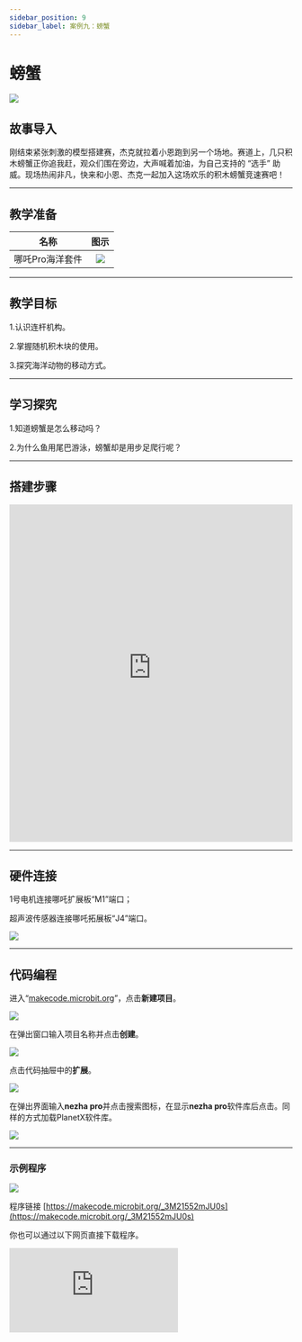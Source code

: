 ```yaml
---
sidebar_position: 9
sidebar_label: 案例九：螃蟹
---
```


# 螃蟹

![](https://wiki-media-ef.oss-cn-hongkong.aliyuncs.com/docs/microbit/building-blocks/nezha-pro-ocean-kit/tupian/nezha-pro-ocean-kit-step-09-00.png.png)

## 故事导入
刚结束紧张刺激的模型搭建赛，杰克就拉着小恩跑到另一个场地。赛道上，几只积木螃蟹正你追我赶，观众们围在旁边，大声喊着加油，为自己支持的 “选手” 助威。现场热闹非凡，快来和小恩、杰克一起加入这场欢乐的积木螃蟹竞速赛吧！

--- 

## 教学准备

|     名称     |            图示            |
| :----------: | :--------------------------: |
|   哪吒Pro海洋套件  |   ![](https://wiki-media-ef.oss-cn-hongkong.aliyuncs.com/docs/microbit/building-blocks/nezha-pro-ocean-kit/nezha-pro-ocean-kit-products-introduction-002.png.png)  |

--- 
## 教学目标 

1.认识连杆机构。

2.掌握随机积木块的使用。

3.探究海洋动物的移动方式。

--- 

## 学习探究

1.知道螃蟹是怎么移动吗？

2.为什么鱼用尾巴游泳，螃蟹却是用步足爬行呢？

--- 
## 搭建步骤

<embed src="https://wiki-media-ef.oss-cn-hongkong.aliyuncs.com/docs/microbit/building-blocks/nezha-pro-ocean-kit/setup-diagram/case09/nezha-pro-ocean-kit-step-09-1.png.pdf" type="application/pdf" width="100%" height="600px" />

--- 

## 硬件连接

1号电机连接哪吒扩展板“M1”端口；

超声波传感器连接哪吒拓展板“J4”端口。

![](https://wiki-media-ef.oss-cn-hongkong.aliyuncs.com/docs/microbit/building-blocks/nezha-pro-ocean-kit/setup-diagram/case09/nezha-pro-ocean-kit-step-09-2.png.png)

--- 
## 代码编程

进入“[makecode.microbit.org](https://makecode.microbit.org)”，点击**新建项目**。

![](https://wiki-media-ef.oss-cn-hongkong.aliyuncs.com/docs/microbit/building-blocks/microbit-space-science-kit/images/microbit-space-science-kit-case01-07.png)

在弹出窗口输入项目名称并点击**创建**。

![](https://wiki-media-ef.oss-cn-hongkong.aliyuncs.com/docs/microbit/building-blocks/microbit-space-science-kit/images/microbit-space-science-kit-case01-11.png)

点击代码抽屉中的**扩展**。

![](https://wiki-media-ef.oss-cn-hongkong.aliyuncs.com/docs/microbit/building-blocks/microbit-space-science-kit/images/microbit-space-science-kit-case01-09.png)

在弹出界面输入**nezha pro**并点击搜索图标，在显示**nezha pro**软件库后点击。同样的方式加载PlanetX软件库。

![](https://wiki-media-ef.oss-cn-hongkong.aliyuncs.com/docs/microbit/building-blocks/microbit-space-science-kit/images/microbit-space-science-kit-case01-10.png)

---
### 示例程序

![](https://wiki-media-ef.oss-cn-hongkong.aliyuncs.com/docs/microbit/building-blocks/nezha-pro-ocean-kit/setup-diagram/case09/nezha-pro-ocean-kit-step-09-3.png.png)

程序链接
[https://makecode.microbit.org/_3M21552mJU0s](https://makecode.microbit.org/_3M21552mJU0s)

你也可以通过以下网页直接下载程序。

<div
    style={{
        position: 'relative',
        paddingBottom: '60%',
        overflow: 'hidden',
    }}
>
    <iframe
        src="https://makecode.microbit.org/_3M21552mJU0s"
        frameborder="0"
        sandbox="allow-popups allow-forms allow-scripts allow-same-origin"
        style={{
            position: 'absolute',
            width: '100%',
            height: '100%',
        }}
    />
</div>

---
### 下载程序

使用 USB 线连接 PC 和 micro:bit V2。

![](https://wiki-media-ef.oss-cn-hongkong.aliyuncs.com/docs/microbit/building-blocks/microbit-space-science-kit/images/microbit-space-science-kit-manual03.gif)

连接成功后，电脑上会识别出一个名为 MICROBIT 的盘符。

![](https://wiki-media-ef.oss-cn-hongkong.aliyuncs.com/docs/microbit/building-blocks/microbit-space-science-kit/images/microbit-space-science-kit-manual06.png)

点击左下角的![](https://wiki-media-ef.oss-cn-hongkong.aliyuncs.com/docs/microbit/building-blocks/microbit-space-science-kit/images/microbit-space-science-kit-manual07.png)，选择**Connect Device**。

![](https://wiki-media-ef.oss-cn-hongkong.aliyuncs.com/docs/microbit/building-blocks/microbit-space-science-kit/images/microbit-space-science-kit-manual11.png)

点击![](https://wiki-media-ef.oss-cn-hongkong.aliyuncs.com/docs/microbit/building-blocks/microbit-space-science-kit/images/microbit-space-science-kit-manual08.png)。

![](https://wiki-media-ef.oss-cn-hongkong.aliyuncs.com/docs/microbit/building-blocks/microbit-space-science-kit/images/microbit-space-science-kit-manual12.png)

点击![](https://wiki-media-ef.oss-cn-hongkong.aliyuncs.com/docs/microbit/building-blocks/microbit-space-science-kit/images/microbit-space-science-kit-manual09.png)。

![](https://wiki-media-ef.oss-cn-hongkong.aliyuncs.com/docs/microbit/building-blocks/microbit-space-science-kit/images/microbit-space-science-kit-manual13.png)

在弹出窗口选择 **BBC micro:bit CMSIS-DAP**，然后选择**连接**，至此，我们的 micro:bit 就已经连接成功。

![](https://wiki-media-ef.oss-cn-hongkong.aliyuncs.com/docs/microbit/building-blocks/microbit-space-science-kit/images/microbit-space-science-kit-manual14.png)

点击**下载程序**

![](https://wiki-media-ef.oss-cn-hongkong.aliyuncs.com/docs/microbit/building-blocks/microbit-space-science-kit/images/microbit-space-science-kit-manual10.png)

---
## 案例演示

超声波检测到物体距离＞2CM且＜10CM时，螃蟹随机向左或向右移动。

![](https://wiki-media-ef.oss-cn-hongkong.aliyuncs.com/docs/microbit/building-blocks/nezha-pro-ocean-kit/GIF/nezha-pro-ocean-kit-step-09-00.png.gif)

---
## 扩展知识

### 螃蟹

螃蟹是软甲纲十足目短尾次目的通称，以下将从其种类分布、形态特征、生活习性、主要价值等维度展开详细介绍：

### 1、种类与分布

全球种类：全世界蟹类约有 4700 种.

### 2、栖息环境：

**海洋**： 多数蟹类以海为生，热带浅海种类最多，如蛙蟹科、馒头蟹科等主要生活在沿岸一带；方蟹科、沙蟹科生活在广阔的潮间带；还有一些如漂泊蟹和弓腿蟹能附着在木材或其他漂浮物上生活；不少蟹类与其他动物共栖，如豆蟹类常潜入一些软体动物的外套腔中。

**淡水**： 一些蟹类完全在淡水中生长繁殖，如中华绒螯蟹，在江、河、湖、溪都有分布，溪蟹主要分布于热带地区，并扩展至亚热带和温带边缘区，多在山溪石下或溪岸两旁的水草丛和泥沙间。

**半咸水**： 如青蟹，喜居在海淡水交汇的近岸浅海和河口处的泥沙底内。

### 3、形态特征
**身体结构**： 螃蟹身体分为头胸部与腹部。头胸部的背面覆以头胸甲，形状因种而异，额部中央具第 1、2 对触角，外侧是有柄的复眼，口器包括 1 对大颚，2 对小颚和 3 对颚足。头胸甲两侧有 5 对胸足，腹部退化，扁平，曲折在头胸部的腹面。

**附肢特点**： 雄性腹部窄长，多呈三角形，只有前两对附肢变形为交接器；雌性腹部宽阔，第 2-5 节各具 1 对双枝型附肢，密布刚毛，用以抱卵。第一对螯足，既是掘洞的工具，又是防御和进攻的武器，其余四对是用来步行的步足，每只脚都由七节组成，关节只能上下活动。

### 4、生活习性
**觅食行为**： 绝大部分的蟹类为杂食性，仅有一部分为肉食性，还有少部分是植食性或腐食性。肉食性蟹类会运用多种方法捕获猎物，如埋伏、潜袭或是集中地追逐；植食性蟹类主要包括食藻类和食维管束植物两种类型。

**自我保护**： 蟹类具有多种自我保护功能，大螯可用于自卫和格斗，甲壳上的硬刺能让捕食者难以靠近，部分蟹类还善于伪装。此外，蟹类在遇到危险时常有自切和再生现象，大螯以及 4 对步足的自切较为常见。

**活动特点**： 绝大部分蟹类利用 4 对步足爬行和奔跑，通常斜向或直向，也有部分蟹类使用较少对数的步足行动。有些蟹类行动速度很快，如沙蟹在沙滩上快速奔跑速度可达 1-1.6 米每秒。善于游泳的蟹类，如梭子蟹，使用桨形的步足向前或向后打水移动。

**攻击防御**： 蟹类之间的攻击性互动通常分为一系列步骤或阶段，攻击行为一般发生在雄性蟹类之间，起始通常是从侧面螯的展示开始，接着通过彼此前足的交替伸展和收缩来进行推拉运动，最后收缩螯肢肌肉来施加力量，决出胜负。

### 5、主要价值

**食用价值**： 蟹肉味道鲜美，营养丰富，含有丰富的蛋白质、微量元素以及维生素等。常见的食用蟹有三疣梭子蟹、远海梭子蟹、青蟹和中华绒螯蟹等。

**药用价值**： 螃蟹性寒、味咸，归肝、胃经，有清热解毒、补骨添髓、养筋活血、通经络等功效，对于淤血、损伤、黄疸、腰腿酸痛和风湿性关节炎等疾病有一定的食疗效果。

**经济价值**： 蟹类的养殖和捕捞是许多地区重要的经济产业，为当地带来了可观的收入，同时也带动了相关产业的发展，如加工、运输、销售等。

**生态价值**： 螃蟹在生态系统中扮演着重要角色，它们是许多水生生物的食物来源，同时也通过摄食和挖掘等活动影响着水生生态系统的物质循环和能量流动。

